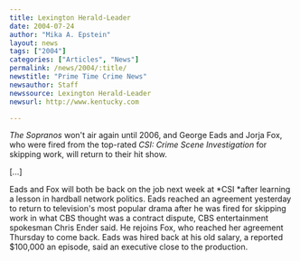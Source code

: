 ```yaml
---
title: Lexington Herald-Leader
date: 2004-07-24
author: "Mika A. Epstein"
layout: news
tags: ["2004"]
categories: ["Articles", "News"]
permalink: /news/2004/:title/
newstitle: "Prime Time Crime News"
newsauthor: Staff
newssource: Lexington Herald-Leader
newsurl: http://www.kentucky.com

---
```


_The Sopranos_ won't air again until 2006, and George Eads and Jorja Fox, who were fired from the top-rated _CSI: Crime Scene Investigation_ for skipping work, will return to their hit show.

[...]

Eads and Fox will both be back on the job next week at *CSI *after learning a lesson in hardball network politics. Eads reached an agreement yesterday to return to television's most popular drama after he was fired for skipping work in what CBS thought was a contract dispute, CBS entertainment spokesman Chris Ender said. He rejoins Fox, who reached her agreement Thursday to come back. Eads was hired back at his old salary, a reported $100,000 an episode, said an executive close to the production.
